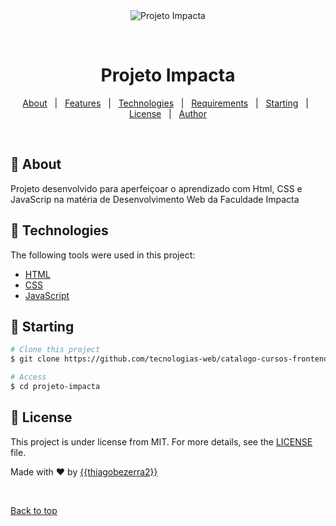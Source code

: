 <div align="center" id="top"> 
  <img src="./.github/app.gif" alt="Projeto Impacta" />

  &#xa0;

  <!-- <a href="https://projetoimpacta.netlify.app">Demo</a> -->
</div>

<h1 align="center">Projeto Impacta</h1>

<p align="center">
  
</p>

<!-- Status -->

<!-- <h4 align="center"> 
	🚧  Projeto Impacta 🚀 Under construction...  🚧
</h4> 

<hr> -->

<p align="center">
  <a href="#dart-about">About</a> &#xa0; | &#xa0; 
  <a href="#sparkles-features">Features</a> &#xa0; | &#xa0;
  <a href="#rocket-technologies">Technologies</a> &#xa0; | &#xa0;
  <a href="#white_check_mark-requirements">Requirements</a> &#xa0; | &#xa0;
  <a href="#checkered_flag-starting">Starting</a> &#xa0; | &#xa0;
  <a href="#memo-license">License</a> &#xa0; | &#xa0;
  <a href="https://github.com/{{YOUR_GITHUB_USERNAME}}" target="_blank">Author</a>
</p>

<br>

## :dart: About ##

Projeto desenvolvido para  aperfeiçoar o aprendizado com Html, CSS e JavaScrip na matéria de Desenvolvimento Web da Faculdade Impacta


## :rocket: Technologies ##

The following tools were used in this project:

- [HTML](https://developer.mozilla.org/en-US/docs/Web/HTML)
- [CSS](https://developer.mozilla.org/en-US/docs/Web/CSS)
- [JavaScript](https://developer.mozilla.org/en-US/docs/Web/JavaScript)

## :checkered_flag: Starting ##

```bash
# Clone this project
$ git clone https://github.com/tecnologias-web/catalogo-cursos-frontend

# Access
$ cd projeto-impacta

```

## :memo: License ##

This project is under license from MIT. For more details, see the [LICENSE](LICENSE.md) file.


Made with :heart: by <a href="https://github.com/{{YOUR_GITHUB_USERNAME}}" target="_blank">{{thiagobezerra2}}</a>

&#xa0;

<a href="#top">Back to top</a>
